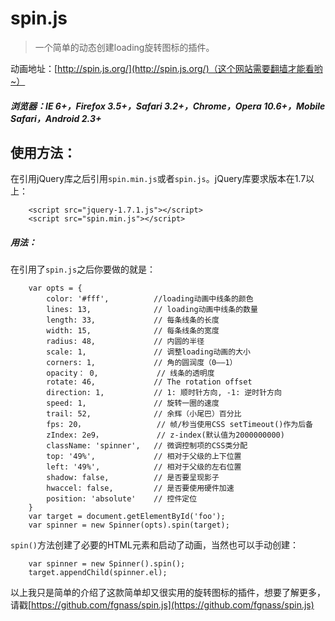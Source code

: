 # spin.js

> 一个简单的动态创建loading旋转图标的插件。

动画地址：[http://spin.js.org/](http://spin.js.org/)（这个网站需要翻墙才能看哟~）

##### 浏览器：IE 6+，Firefox 3.5+，Safari 3.2+，Chrome，Opera 10.6+，Mobile Safari，Android 2.3+

## 使用方法：

在引用jQuery库之后引用```spin.min.js```或者```spin.js```。jQuery库要求版本在1.7以上：

		<script src="jquery-1.7.1.js"></script>
		<script src="spin.min.js"></script>

##### 用法：

在引用了```spin.js```之后你要做的就是：

		var opts = {
			color: '#fff',			//loading动画中线条的颜色
			lines: 13,				// loading动画中线条的数量
			length: 33,				// 每条线条的长度
			width: 15,				// 每条线条的宽度
			radius: 48,				// 内圆的半径
			scale: 1,				// 调整loading动画的大小
			corners: 1,				// 角的圆润度（0——1）
			opacity： 0,				// 线条的透明度
			rotate: 46,				// The rotation offset
			direction: 1,			// 1: 顺时针方向, -1: 逆时针方向
			speed: 1,				// 旋转一圈的速度
			trail: 52,				// 余辉（小尾巴）百分比
			fps: 20，				// 帧/秒当使用CSS setTimeout()作为后备
			zIndex: 2e9，			// z-index(默认值为2000000000)
			className: 'spinner',	// 微调控制项的CSS类分配
			top: '49%',				// 相对于父级的上下位置
			left: '49%',			// 相对于父级的左右位置
			shadow: false,			// 是否要呈现影子
			hwaccel: false,			// 是否要使用硬件加速
			position: 'absolute'	// 控件定位
		}
		var target = document.getElementById('foo');
		var spinner = new Spinner(opts).spin(target);

```spin()```方法创建了必要的HTML元素和启动了动画，当然也可以手动创建：

		var spinner = new Spinner().spin();
		target.appendChild(spinner.el);


以上我只是简单的介绍了这款简单却又很实用的旋转图标的插件，想要了解更多，请戳[https://github.com/fgnass/spin.js](https://github.com/fgnass/spin.js)
